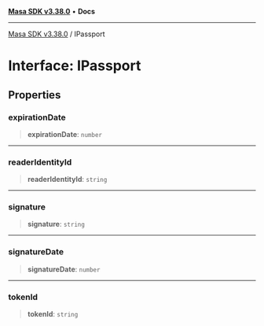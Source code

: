 [**Masa SDK v3.38.0**](../README.md) • **Docs**

***

[Masa SDK v3.38.0](../globals.md) / IPassport

# Interface: IPassport

## Properties

### expirationDate

> **expirationDate**: `number`

***

### readerIdentityId

> **readerIdentityId**: `string`

***

### signature

> **signature**: `string`

***

### signatureDate

> **signatureDate**: `number`

***

### tokenId

> **tokenId**: `string`
